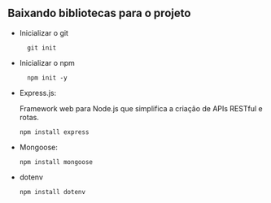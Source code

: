 ## Baixando bibliotecas para o projeto
- Inicializar o git
  ```
    git init
  ```
- Inicializar o npm
  ```
    npm init -y
  ```

- Express.js:

  Framework web para Node.js que simplifica a criação de APIs RESTful e rotas.
  ```
  npm install express
  ```
- Mongoose:
  ```
  npm install mongoose
  ```
- dotenv
  ```
  npm install dotenv
  ```

